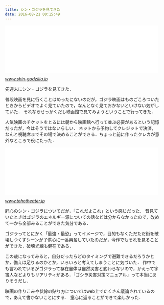 ```yaml
---
title: シン・ゴジラを見てきた
date: 2016-08-21 00:15:49
---
```


<iframe src="//hatenablog-parts.com/embed?url=http%3A%2F%2Fwww.shin-godzilla.jp%2Findex.html" title="映画『シン・ゴジラ』公式サイト" class="embed-card embed-webcard" scrolling="no" frameborder="0" style="display: block; width: 100%; height: 155px; max-width: 500px; margin: 10px 0px;"></iframe><cite class="hatena-citation"><a href="http://www.shin-godzilla.jp/index.html">www.shin-godzilla.jp</a></cite>

先週末にシン・ゴジラを見てきた．

普段映画を見に行くことはめったにないのだが，ゴジラ映画はものごころついたときからビデオでよく見ていたので，なんとなく見ておかないといけない気がしていた．
それならせっかくだし映画館で見てみようということで行ってきた．

人気映画のチケットをとるには朝から映画館へ行って並ぶ必要があるという記憶だったが，今はそうではないらしい．
ネットから予約してクレジットで決済，なんと視聴席までその場で決めることができる．ちょっと前に作ったクレカが意外なところで役にたった．

<iframe src="//hatenablog-parts.com/embed?url=https%3A%2F%2Fwww.tohotheater.jp%2Fvit%2F" title="インターネットチケット販売“vit” || TOHOシネマズ" class="embed-card embed-webcard" scrolling="no" frameborder="0" style="display: block; width: 100%; height: 155px; max-width: 500px; margin: 10px 0px;"></iframe><cite class="hatena-citation"><a href="https://www.tohotheater.jp/vit/">www.tohotheater.jp</a></cite>

肝心のシン・ゴジラについてだが，「これだよこれ」という感じだった．
昔見ていたときはゴジラのエネルギー源についての話などは分からなかったので，改めて一から全部みることができた気分である．

ゴジラってとにかく「最強・最恐」ってイメージで，目的もなくただただ街を破壊しつくすシーンが子供心に一番興奮していたのだが，今作でもそれを見ることができた．破壊光線も健在である．

この歳になってみると，自分だったらどのタイミングで避難できるだろうかとか，備えは足りるのかとか，いろいろと考えてしまうことに気づいた．
作中でも言われているがゴジラって存在自体は自然災害と変わらないので，かえって宇宙人などよりもリアリティがある．「ゴシラ災害対策マニュアル」って本当にありそうだし．

映画の作りこみや伏線の貼り方についてはweb上でたくさん議論されているので，あえて書かないことにする．
童心に返ることができて楽しかった．

